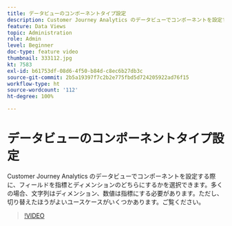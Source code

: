 ```yaml
---
title: データビューのコンポーネントタイプ設定
description: Customer Journey Analytics のデータビューでコンポーネントを設定する際に、フィールドを指標とディメンションのどちらにするかを選択できます。多くの場合、文字列はディメンション、数値は指標にする必要があります。ただし、切り替えたほうがよいユースケースがいくつかあります。ご覧ください。
feature: Data Views
topic: Administration
role: Admin
level: Beginner
doc-type: feature video
thumbnail: 333112.jpg
kt: 7583
exl-id: b61753df-08d6-4f50-b84d-c8ec6b27db3c
source-git-commit: 2b5a19397f7c2b2e775fbd5d724205922ad76f15
workflow-type: ht
source-wordcount: '112'
ht-degree: 100%

---
```


# データビューのコンポーネントタイプ設定

Customer Journey Analytics のデータビューでコンポーネントを設定する際に、フィールドを指標とディメンションのどちらにするかを選択できます。多くの場合、文字列はディメンション、数値は指標にする必要があります。ただし、切り替えたほうがよいユースケースがいくつかあります。ご覧ください。

>[!VIDEO](https://video.tv.adobe.com/v/333112/?quality=12&learn=on)
